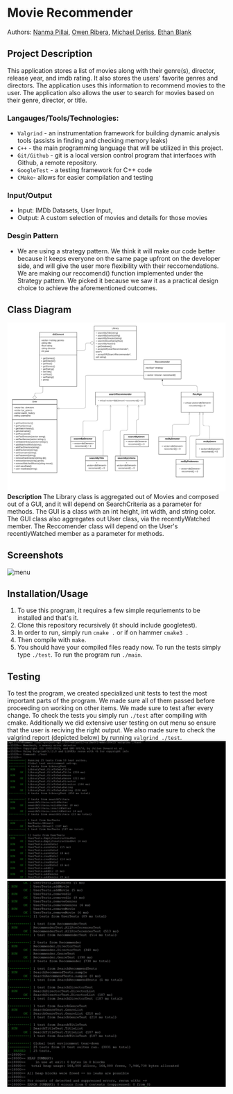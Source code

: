 # Movie Recommender
Authors: [Nanma Pillai](https://github.com/nanmasp), [Owen Ribera](https://github.com/TheLadd), [Michael Deriss](https://github.com/MichaelJDeriss), [Ethan Blank](https://github.com/Ethan-Blank) 

## Project Description
This application stores a list of movies along with their genre(s), director, release year, and imdb rating.  It also stores the users' favorite genres and directors.  The application uses this information to recommend movies to the user.  The application also allows the user to search for movies based on their genre, director, or title.
 
 ### Langauges/Tools/Technologies:
* `Valgrind` - an instrumentation framework for building dynamic analysis tools   (assists in finding and checking memory leaks)
* `C++` - the main programming language that will be utilized in this project.
* `Git/Github` - git is a local version control program that interfaces with Github, a remote repository.
* `GoogleTest` - a testing framework for C++ code
* `CMake`- allows for easier compilation and testing
 
 ### Input/Output 
 * Input: IMDb Datasets, User Input, 
 * Output: A custom selection of movies and details for those movies
  
 ### Desgin Pattern
 * We are using a strategy pattern. We think it will make our code better because it keeps everyone on the same page upfront on the developer side, and will give the user          more flexibility with their reccomendations. We are making our reccomend() function implemented under the Strategy pattern. We picked it because we saw it as a practical design choice to achieve the aforementioned outcomes.
 

## Class Diagram
 ![Strat](/images/uml.jpeg)
   **Description**
   The Library class is aggregated out of Movies and composed out of a GUI, and it will depend on SearchCriteria as a parameter for methods. The GUI is a class with an int height, int width, and string color. The GUI class also aggregates out User class, via the recentlyWatched member. The Reccomender class will depend on the User's recentlyWatched member as a parameter for methods.    
 
 ## Screenshots
 ![menu](/images/manu.jpg)
 
 ## Installation/Usage
 1. To use this program, it requires a few simple requriements to be installed and that's it.
 2. Clone this repository recursively (it should include googletest).
 3. In order to run, simply run `cmake .` or if on hammer `cmake3 .`
 4. Then compile with `make`.
 5. You should have your compiled files ready now. To run the tests simply type `./test`. To run the program run `./main`.
  
 ## Testing
 To test the program, we created specialized unit tests to test the most important parts of the program. We made sure all of them passed before proceeding on working on other items. We made sure to test after every change. To check the tests you simply run `./test` after compiling with cmake. Additionally we did extensive user testing on out menu so ensure that the user is reciving the right output. We also made sure to check the valgrind report (depicted below) by running `valgrind ./test`. 
 ![test](/images/testing1.jpg)
 ![test2](/images/testing2.jpg)
 
 
